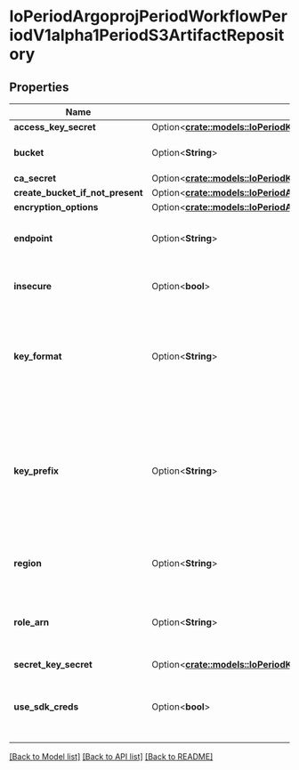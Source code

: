 # IoPeriodArgoprojPeriodWorkflowPeriodV1alpha1PeriodS3ArtifactRepository

## Properties

Name | Type | Description | Notes
------------ | ------------- | ------------- | -------------
**access_key_secret** | Option<[**crate::models::IoPeriodK8sPeriodApiPeriodCorePeriodV1PeriodSecretKeySelector**](io.k8s.api.core.v1.SecretKeySelector.md)> |  | [optional]
**bucket** | Option<**String**> | Bucket is the name of the bucket | [optional]
**ca_secret** | Option<[**crate::models::IoPeriodK8sPeriodApiPeriodCorePeriodV1PeriodSecretKeySelector**](io.k8s.api.core.v1.SecretKeySelector.md)> |  | [optional]
**create_bucket_if_not_present** | Option<[**crate::models::IoPeriodArgoprojPeriodWorkflowPeriodV1alpha1PeriodCreateS3BucketOptions**](io.argoproj.workflow.v1alpha1.CreateS3BucketOptions.md)> |  | [optional]
**encryption_options** | Option<[**crate::models::IoPeriodArgoprojPeriodWorkflowPeriodV1alpha1PeriodS3EncryptionOptions**](io.argoproj.workflow.v1alpha1.S3EncryptionOptions.md)> |  | [optional]
**endpoint** | Option<**String**> | Endpoint is the hostname of the bucket endpoint | [optional]
**insecure** | Option<**bool**> | Insecure will connect to the service with TLS | [optional]
**key_format** | Option<**String**> | KeyFormat defines the format of how to store keys and can reference workflow variables. | [optional]
**key_prefix** | Option<**String**> | KeyPrefix is prefix used as part of the bucket key in which the controller will store artifacts. DEPRECATED. Use KeyFormat instead | [optional]
**region** | Option<**String**> | Region contains the optional bucket region | [optional]
**role_arn** | Option<**String**> | RoleARN is the Amazon Resource Name (ARN) of the role to assume. | [optional]
**secret_key_secret** | Option<[**crate::models::IoPeriodK8sPeriodApiPeriodCorePeriodV1PeriodSecretKeySelector**](io.k8s.api.core.v1.SecretKeySelector.md)> |  | [optional]
**use_sdk_creds** | Option<**bool**> | UseSDKCreds tells the driver to figure out credentials based on sdk defaults. | [optional]

[[Back to Model list]](../README.md#documentation-for-models) [[Back to API list]](../README.md#documentation-for-api-endpoints) [[Back to README]](../README.md)


